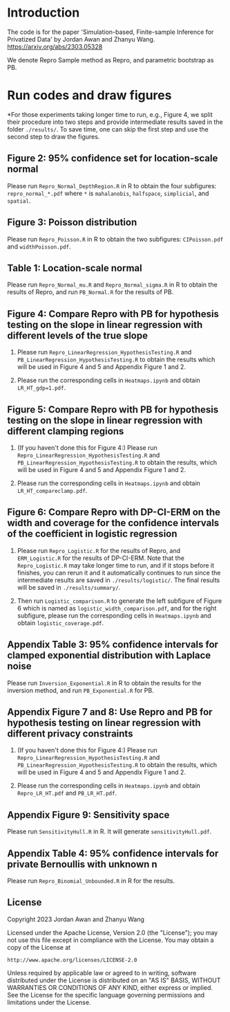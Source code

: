 # Introduction

The code is for the paper 'Simulation-based, Finite-sample Inference for Privatized Data' by Jordan Awan and Zhanyu Wang. https://arxiv.org/abs/2303.05328 

We denote Repro Sample method as Repro, and parametric bootstrap as PB.

# Run codes and draw figures
*For those experiments taking longer time to run, e.g., Figure 4, we split their procedure into two steps and provide intermediate results saved in the folder `./results/`. To save time, one can skip the first step and use the second step to draw the figures.

## Figure 2: 95% confidence set for location-scale normal
Please run `Repro_Normal_DepthRegion.R` in R to obtain the four subfigures: `repro_normal_*.pdf` where `*` is `mahalanobis`, `halfspace`, `simplicial`, and `spatial`. 

## Figure 3: Poisson distribution
Please run `Repro_Poisson.R` in R to obtain the two subfigures: `CIPoisson.pdf` and `widthPoisson.pdf`. 

## Table 1: Location-scale normal
Please run `Repro_Normal_mu.R` and `Repro_Normal_sigma.R` in R to obtain the results of Repro, and run `PB_Normal.R` for the results of PB.

## Figure 4: Compare Repro with PB for hypothesis testing on the slope in linear regression with different levels of the true slope
1. Please run `Repro_LinearRegression_HypothesisTesting.R` and `PB_LinearRegression_HypothesisTesting.R` to obtain the results which will be used in Figure 4 and 5 and Appendix Figure 1 and 2.

2. Please run the corresponding cells in `Heatmaps.ipynb` and obtain `LR_HT_gdp=1.pdf`.

## Figure 5: Compare Repro with PB for hypothesis testing on the slope in linear regression with different clamping regions
1. (If you haven't done this for Figure 4:) Please run `Repro_LinearRegression_HypothesisTesting.R` and `PB_LinearRegression_HypothesisTesting.R` to obtain the results, which will be used in Figure 4 and 5 and Appendix Figure 1 and 2.

2. Please run the corresponding cells in `Heatmaps.ipynb` and obtain `LR_HT_compareclamp.pdf`. 

## Figure 6: Compare Repro with DP-CI-ERM on the width and coverage for the confidence intervals of the coefficient in logistic regression
1. Please run `Repro_Logistic.R` for the results of Repro, and `ERM_Logistic.R` for the results of DP-CI-ERM. Note that the `Repro_Logistic.R` may take longer time to run, and if it stops before it finishes, you can rerun it and it automatically continues to run since the intermediate results are saved in `./results/logistic/`. The final results will be saved in `./results/summary/`. 

2. Then run `Logistic_comparison.R` to generate the left subfigure of Figure 6 which is named as `logistic_width_comparison.pdf`, and for the right subfigure, please run the corresponding cells in `Heatmaps.ipynb` and obtain `logistic_coverage.pdf`.

## Appendix Table 3: 95% confidence intervals for clamped exponential distribution with Laplace noise
Please run `Inversion_Exponential.R` in R to obtain the results for the inversion method, and run `PB_Exponential.R` for PB.

## Appendix Figure 7 and 8: Use Repro and PB for hypothesis testing on linear regression with different privacy constraints
1. (If you haven't done this for Figure 4:) Please run `Repro_LinearRegression_HypothesisTesting.R` and `PB_LinearRegression_HypothesisTesting.R` to obtain the results, which will be used in Figure 4 and 5 and Appendix Figure 1 and 2.

2. Please run the corresponding cells in `Heatmaps.ipynb` and obtain `Repro_LR_HT.pdf` and `PB_LR_HT.pdf`.

## Appendix Figure 9: Sensitivity space 
Please run `SensitivityHull.R` in R. It will generate `sensitivityHull.pdf`.

## Appendix Table 4: 95% confidence intervals for private Bernoullis with unknown n
Please run `Repro_Binomial_Unbounded.R` in R for the results.

## License
Copyright 2023 Jordan Awan and Zhanyu Wang

Licensed under the Apache License, Version 2.0 (the "License");
you may not use this file except in compliance with the License.
You may obtain a copy of the License at

    http://www.apache.org/licenses/LICENSE-2.0

Unless required by applicable law or agreed to in writing, software
distributed under the License is distributed on an "AS IS" BASIS,
WITHOUT WARRANTIES OR CONDITIONS OF ANY KIND, either express or implied.
See the License for the specific language governing permissions and
limitations under the License.
